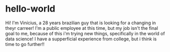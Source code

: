 # hello-world

Hi! I'm Vinícius, a 28 years brazilian guy that is looking for a changing in theyr carreer! I'm a public employee at this time, but my job isn't the final goal to me, because of this i'm trying new things, specifically in the world of data science! I have a supperficial experience from college, but i think is time to go further!!
